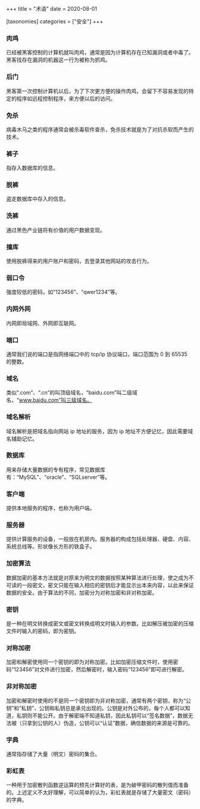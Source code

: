 +++
title = "术语"
date = 2020-08-01

[taxonomies]
categories = ["安全"]
+++

### 肉鸡 

已经被黑客控制的计算机就叫肉鸡，通常是因为计算机存在已知漏洞或者中毒了。黑客找存在漏洞的机器这一行为被称为抓鸡。

### 后门

黑客第一次控制计算机以后，为了下次更方便的操作肉鸡，会留下不容易发现的特定的程序如远程控制程序，来方便以后的访问。
<!-- more -->

### 免杀

病毒木马之类的程序通常会被杀毒软件查杀，免杀技术就是为了对抗杀软而产生的技术。

### 裤子

指存入数据库的信息。

### 脱裤

盗走数据库中存入的信息。

### 洗裤

通过黑色产业链将有价值的用户数据变现。

### 撞库

使用脱裤得来的用户账户和密码，去登录其他网站的攻击行为。

### 弱口令

强度较低的密码，如“123456”、“qwer1234”等。

### 内网外网

内网即局域网、外网即互联网。

### 端口

通常我们说的端口是指网络端口中的 tcp/ip 协议端口，端口范围为 0 到 65535 的整数。

### 域名

类似“.com”、“.cn”的叫顶级域名，“baidu.com”叫二级域名，“www.baidu.com”叫三级域名。

### 域名解析

域名解析是把域名指向网站 ip 地址的服务，因为 ip 地址不方便记忆，因此需要域名辅助记忆。

### 数据库

用来存储大量数据的专有程序，常见数据库有：“MySQL”、“oracle”、“SQLserver”等。

### 客户端

提供本地服务的程序，也称为用户端。

### 服务器

提供计算服务的设备，一般放在机房内。服务器的构成包括处理器、硬盘、内容、系统总线等。形状像长方形的铁盒子。

### 加密算法

数据加密的基本方法就是对原来为明文的数据按照某种算法进行处理，使之成为不可读的一段密文，密文只能在输入相应的密钥后才能显示出本来内容，以此来保证数据的安全。由于算法的不同，加密分为对称加密和非对称加密。

### 密钥

是一种在明文转换成密文或密文转换成明文时输入的参数。比如解压被加密的压缩文件时输入的密码，即为密钥。

### 对称加密

加密和解密使用同一个密钥的即为对称加密。比如加密压缩文件时，使用密码“123456”对文件进行加密，然后解密时，输入密码“123456”即可进行解密。

### 非对称加密

加密和解密时使用的不是同一个密钥即为非对称加密，通常有两个密钥，称为“公钥”和“私钥”，公钥和私钥总是承兑出现的。公钥是对外公布的，每个人都可以知道，私钥则不能公开。由于解密端不知道私钥，因此私钥可以“签名数据”，数据无法被（只拿到公钥的人）伪造，公钥可以“认证”数据，确信数据的来源是可靠的。

### 字典

通常指存储了大量（明文）密码的集合。

### 彩虹表

一种用于加密散列函数逆运算的预先计算好的表，是为破甲密码的散列值而准备的。上述定义不太好理解，可以简单的认为，彩虹表就是存储了大量密文（密码）的字典。